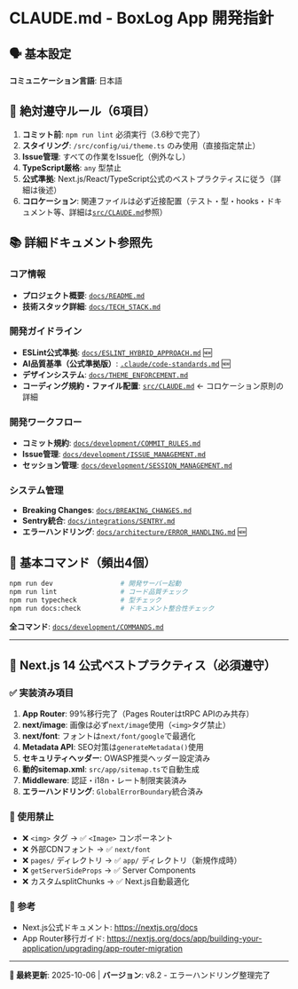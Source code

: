 # CLAUDE.md - BoxLog App 開発指針

## 🗣️ 基本設定
**コミュニケーション言語**: 日本語

## 🚨 絶対遵守ルール（6項目）
1. **コミット前**: `npm run lint` 必須実行（3.6秒で完了）
2. **スタイリング**: `/src/config/ui/theme.ts` のみ使用（直接指定禁止）
3. **Issue管理**: すべての作業をIssue化（例外なし）
4. **TypeScript厳格**: `any` 型禁止
5. **公式準拠**: Next.js/React/TypeScript公式のベストプラクティスに従う（詳細は後述）
6. **コロケーション**: 関連ファイルは必ず近接配置（テスト・型・hooks・ドキュメント等、詳細は[`src/CLAUDE.md`](src/CLAUDE.md)参照）

## 📚 詳細ドキュメント参照先

### コア情報
- **プロジェクト概要**: [`docs/README.md`](docs/README.md)
- **技術スタック詳細**: [`docs/TECH_STACK.md`](docs/TECH_STACK.md)

### 開発ガイドライン
- **ESLint公式準拠**: [`docs/ESLINT_HYBRID_APPROACH.md`](docs/ESLINT_HYBRID_APPROACH.md) 🆕
- **AI品質基準（公式準拠版）**: [`.claude/code-standards.md`](.claude/code-standards.md) 🆕
- **デザインシステム**: [`docs/THEME_ENFORCEMENT.md`](docs/THEME_ENFORCEMENT.md)
- **コーディング規約・ファイル配置**: [`src/CLAUDE.md`](src/CLAUDE.md) ← コロケーション原則の詳細

### 開発ワークフロー
- **コミット規約**: [`docs/development/COMMIT_RULES.md`](docs/development/COMMIT_RULES.md)
- **Issue管理**: [`docs/development/ISSUE_MANAGEMENT.md`](docs/development/ISSUE_MANAGEMENT.md)
- **セッション管理**: [`docs/development/SESSION_MANAGEMENT.md`](docs/development/SESSION_MANAGEMENT.md)

### システム管理
- **Breaking Changes**: [`docs/BREAKING_CHANGES.md`](docs/BREAKING_CHANGES.md)
- **Sentry統合**: [`docs/integrations/SENTRY.md`](docs/integrations/SENTRY.md)
- **エラーハンドリング**: [`docs/architecture/ERROR_HANDLING.md`](docs/architecture/ERROR_HANDLING.md) 🆕

## 🚀 基本コマンド（頻出4個）
```bash
npm run dev                 # 開発サーバー起動
npm run lint                # コード品質チェック
npm run typecheck           # 型チェック
npm run docs:check          # ドキュメント整合性チェック
```

**全コマンド**: [`docs/development/COMMANDS.md`](docs/development/COMMANDS.md)

---

## 🎯 Next.js 14 公式ベストプラクティス（必須遵守）

### ✅ 実装済み項目
1. **App Router**: 99%移行完了（Pages RouterはtRPC APIのみ共存）
2. **next/image**: 画像は必ず`next/image`使用（`<img>`タグ禁止）
3. **next/font**: フォントは`next/font/google`で最適化
4. **Metadata API**: SEO対策は`generateMetadata()`使用
5. **セキュリティヘッダー**: OWASP推奨ヘッダー設定済み
6. **動的sitemap.xml**: `src/app/sitemap.ts`で自動生成
7. **Middleware**: 認証・i18n・レート制限実装済み
8. **エラーハンドリング**: `GlobalErrorBoundary`統合済み

### 🚫 使用禁止
- ❌ `<img>` タグ → ✅ `<Image>` コンポーネント
- ❌ 外部CDNフォント → ✅ `next/font`
- ❌ `pages/` ディレクトリ → ✅ `app/` ディレクトリ（新規作成時）
- ❌ `getServerSideProps` → ✅ Server Components
- ❌ カスタムsplitChunks → ✅ Next.js自動最適化

### 📖 参考
- Next.js公式ドキュメント: https://nextjs.org/docs
- App Router移行ガイド: https://nextjs.org/docs/app/building-your-application/upgrading/app-router-migration

---
**📖 最終更新**: 2025-10-06 | **バージョン**: v8.2 - エラーハンドリング整理完了
